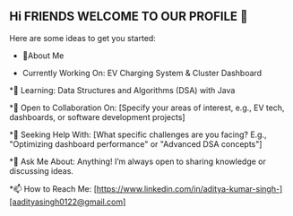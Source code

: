 ## Hi FRIENDS WELCOME TO OUR PROFILE  👋
Here are some ideas to get you started:
- 🌟About Me
* Currently Working On: EV Charging System & Cluster Dashboard
  
*🌱 Learning: Data Structures and Algorithms (DSA) with Java

*👯 Open to Collaboration On: [Specify your areas of interest, e.g., EV tech, dashboards, or software development projects]

*🤔 Seeking Help With: [What specific challenges are you facing? E.g., "Optimizing dashboard performance" or "Advanced DSA concepts"]

*💬 Ask Me About: Anything! I’m always open to sharing knowledge or discussing ideas.

*📫 How to Reach Me: [https://www.linkedin.com/in/aditya-kumar-singh-][aadityasingh0122@gmail.com]
